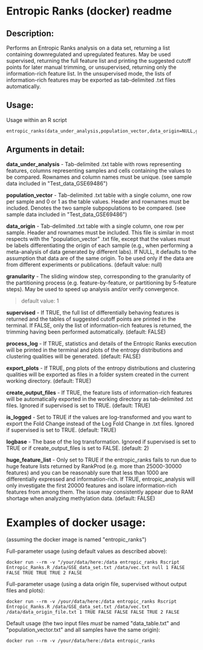 # Entropic Ranks (docker) readme

## Description:
Performs an Entropic Ranks analysis on a data set, returning a list containing downregulated and upregulated features. May be used supervised, returning the full feature list and printing the suggested cutoff points for later manual trimming, or unsupervised, returning only the information-rich feature list. In the unsupervised mode, the lists of information-rich features may be exported as tab-delimited .txt files automatically.

## Usage:
Usage within an R script

```{r}
entropic_ranks(data_under_analysis,population_vector,data_origin=NULL,granularity=1,supervised=FALSE,process_log=FALSE,export_plots=FALSE,create_output_files=FALSE,is_logged=TRUE,logbase=2,huge_feature_list=FALSE)
```

## Arguments in detail:
**data_under_analysis** - Tab-delimited .txt table with rows representing features, columns representing samples and cells containing the values to be compared. Rownames and column names must be unique. (see sample data included in "Test_data_GSE69486")

**population_vector** - Tab-delimited .txt table with a single column, one row per sample and 0 or 1 as the table values. Header and rownames must be included. Denotes the two sample subpopulations to be compared. (see sample data included in "Test_data_GSE69486")

**data_origin** - Tab-delimited .txt table with a single column, one row per sample. Header and rownames must be included. This file is similar in most respects with the "population_vector" .txt file, except that the values must be labels differentiating the origin of each sample (e.g., when performing a meta-analysis of data generated by different labs). If NULL, it defaults to the assumption that data are of the same origin. To be used only if the data are from different experiments or publications. (default value: null)

**granularity** - The sliding window step, corresponding to the granularity of the partitioning process (e.g. feature-by-feature, or partitioning by 5-feature steps). May be used to speed up analysis and/or verify convergence.
> default value: 1

**supervised** - If TRUE, the full list of differentially behaving features is returned and the tables of suggested cutoff points are printed in the terminal. If FALSE, only the list of information-rich features is returned, the trimming having been performed automatically. (default: FALSE)

**process_log** - If TRUE, statistics and details of the Entropic Ranks execution will be printed in the terminal and plots of the entropy distributions and clustering qualities will be generated. (default: FALSE)

**export_plots** - If TRUE, png plots of the entropy distributions and clustering qualities will be exported as files in a folder system created in the current working directory. (default: TRUE)

**create_output_files** - If TRUE, the feature lists of information-rich features will be automatically exported in the working directory as tab-delimited .txt files. Ignored if supervised is set to TRUE. (default: TRUE)

**is_logged** - Set to TRUE if the values are log-transformed and you want to export the Fold Change instead of the Log Fold Change in .txt files. Ignored if supervised is set to TRUE. (default: TRUE)

**logbase** - The base of the log transformation. Ignored if supervised is set to TRUE or if create_output_files is set to FALSE. (default: 2)

**huge_feature_list** - Only set to TRUE if the entropic_ranks fails to run due to huge feature lists returned by RankProd (e.g. more than 25000-30000 features) and you can be reasonably sure that less than 1000 are differentially expressed and information-rich. If TRUE, entropic_analysis will only investigate the first 20000 features and isolare information-rich features from among them. The issue may consistently appear due to RAM shortage when analyzing methylation data. (default: FALSE)


# Examples of docker usage:
(assuming the docker image is named "entropic_ranks")


Full-parameter usage (using default values as described above):

```console
docker run --rm -v "/your/data/here:/data entropic_ranks Rscript Entropic_Ranks.R /data/GSE_data_set.txt /data/vec.txt null 1 FALSE FALSE TRUE TRUE TRUE 2 FALSE
```

Full-parameter usage (using a data origin file, supervised without output files and plots):

```console
docker run --rm -v /your/data/here:/data entropic_ranks Rscript Entropic_Ranks.R /data/GSE_data_set.txt /data/vec.txt /data/data_origin_file.txt 1 TRUE FALSE FALSE FALSE TRUE 2 FALSE
```


Default usage (the two input files *must* be named "data_table.txt" and "population_vector.txt" and all samples have the same origin):

```console
docker run --rm -v /your/data/here:/data entropic_ranks
```
